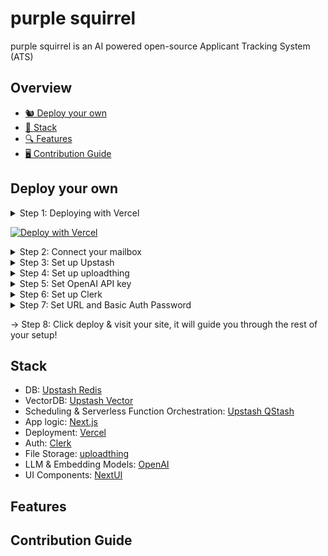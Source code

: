 # purple squirrel
purple squirrel is an AI powered open-source Applicant Tracking System (ATS)

## Overview
- [🐿️ Deploy your own](#deploy-your-own)
- [🥞 Stack](#stack)
- [🔍 Features](#features)
- [🖥️ Contribution Guide](#contribution-guide)

## Deploy your own
<details>
  <summary>Step 1: Deploying with Vercel</summary>

  1. Click the button below.
  2. Connect your GitHub account & create a Git repository as described.
  3. Fill the environment variables as described in the next steps.
</details>

[![Deploy with Vercel](https://vercel.com/button)](https://vercel.com/new/clone?repository-url=https%3A%2F%2Fgithub.com%2Fyunusemreozdemir%2Fpurple-squirrel&env=UPSTASH_REDIS_REST_URL,UPSTASH_REDIS_REST_TOKEN,UPSTASH_VECTOR_REST_URL,UPSTASH_VECTOR_REST_TOKEN,QSTASH_URL,QSTASH_TOKEN,IMAP_USERNAME,IMAP_PASSWORD,IMAP_HOST,IMAP_PORT,UPLOADTHING_SECRET,UPLOADTHING_APP_ID,NEXT_PUBLIC_CLERK_PUBLISHABLE_KEY,CLERK_SECRET_KEY,NEXT_PUBLIC_CLERK_SIGN_IN_URL,NEXT_PUBLIC_CLERK_SIGN_UP_URL,OPENAI_API_KEY,BASIC_AUTH_PASSWORD,NEXT_PUBLIC_URL)

<details>
  <summary>Step 2: Connect your mailbox</summary>

  **Note:** This tutorial will be based on Gmail, but you can set up an IMAP connection with any other provider.
  1. Complete the following steps described in [this tutorial](https://support.google.com/a/answer/9003945#imap_gmail&zippy=%2Cstep-turn-on-imap-in-gmail%2Cstep-create-and-use-app-passwords%2Cstep-turn-on-less-secure-apps).
     * Turn on Less secure apps.
     * Create and use App Passwords.
     * Turn on IMAP in Gmail.
  2. Fill the following environment variables in Vercel:
     * IMAP_USERNAME: Your mail address
     * IMAP_PASSWORD: App Password you generated
     * IMAP_HOST: imap.gmail.com
     * IMAP_PORT: 993
</details>

<details>
  <summary>Step 3: Set up Upstash</summary>

  1. Open an Upstash account.
  2. Switch to [Redis tab in Console](https://console.upstash.com/redis).
  3. Click Create database.
  4. Think of a name and select a primary region close to your users.<br/>
     <img width="511" alt="create-redis-database" src="https://github.com/yunusemreozdemir/purple-squirrel/assets/47982397/3dea59e2-a910-4bbb-84c0-19007cb2bbf9">

  5. Click Next -> Click Create.
  6. Fill the following environment variables in Vercel, which can be found and copied in your database page:
     * UPSTASH_REDIS_REST_URL
     * UPSTASH_REDIS_REST_TOKEN<br/><br/>
     <img width="431" alt="redis-tokens" src="https://github.com/yunusemreozdemir/purple-squirrel/assets/47982397/b78d08e4-c812-4c7c-873d-93cdcc274ce2">
  7. Switch to [Vector tab in Console](https://console.upstash.com/vector).
  8. Click Create Index.
  9. Think of a name and select a region close to your users, Embedding Model, Dimensions and Metric should be set like below.<br/>
      <img width="548" alt="Screenshot 2024-06-11 at 16 38 03" src="https://github.com/yunusemreozdemir/purple-squirrel/assets/47982397/56cfedf3-969a-4c03-a7fd-49e96d026922">
  10. Click Next -> Click Create.
  11. Fill the following environment variables in Vercel, which can be found and copied in your index page:
      * UPSTASH_VECTOR_REST_URL: Your endpoint
      * UPSTASH_VECTOR_REST_TOKEN<br/><br/>
      <img width="971" alt="Screenshot 2024-06-11 at 16 40 48" src="https://github.com/yunusemreozdemir/purple-squirrel/assets/47982397/780e6354-421f-467e-a2e3-e107133ab0d3">
  12. Switch to [QStash tab in Console](https://console.upstash.com/qstash)
  13. Fill the following environment variables in Vercel, which can be found and copied in your QStash page:
      * QSTASH_URL
      * QSTASH_TOKEN<br/><br/>
        <img width="367" alt="qstash-tokens" src="https://github.com/yunusemreozdemir/purple-squirrel/assets/47982397/8811172b-113f-4505-bacc-cba8365e6763">

</details>

<details>
  <summary>Step 4: Set up uploadthing</summary>

  1. Sign in to uploadthing.
  2. Click Create a new app.
  3. Think of a name and select an app default region close to your users.<br/>
     <img width="376" alt="uploadthing-create" src="https://github.com/yunusemreozdemir/purple-squirrel/assets/47982397/5d297e6d-0db5-4a4d-8588-4d383831e9ed">

  4. Fill the following environment variables in Vercel, which can be found and copied in the API Keys tab:
     * UPLOADTHING_SECRET
     * UPLOADTHING_APP_ID<br/><br/>
     <img width="1246" alt="uploadthing-keys" src="https://github.com/yunusemreozdemir/purple-squirrel/assets/47982397/24c585e9-367b-43cf-910b-973e3c2495fd">

</details>

<details>
  <summary>Step 5: Set OpenAI API key</summary>

  1. Go to [OpenAI Platform -> API keys](https://platform.openai.com/api-keys) and login to your account.
  2. Click Create new secret key.
  3. Enter a name and click Create secret key.<br/>
     <img width="506" alt="openai-key" src="https://github.com/yunusemreozdemir/purple-squirrel/assets/47982397/e41693b9-e95e-4fd6-8971-f94acc78fbd6">
  4. Don't forget to copy and save your key. Fill the following environment variable in Vercel:
     * OPENAI_API_KEY
</details>

<details>
  <summary>Step 6: Set up Clerk</summary>

  1. Sign in to Clerk and create an application.
  2. Select a project name and your preferred sign in options.
  3. Fill the following environment variables in Vercel, which can be found and copied in the API keys tab:
     * NEXT_PUBLIC_CLERK_PUBLISHABLE_KEY
     * CLERK_SECRET_KEY
     * NEXT_PUBLIC_CLERK_SIGN_IN_URL: /sign-in
     * NEXT_PUBLIC_CLERK_SIGN_UP_URL: /sign-up
       <img width="1078" alt="clerk-keys" src="https://github.com/yunusemreozdemir/purple-squirrel/assets/47982397/df42e8b9-cb10-4ba9-ad16-559505a95048"><br/>
**Now we will create ourselves user and make it admin. We will only need to do this once as Recruiter and Admin roles can easily be given in Admin Dashboard inside our application.**
  1. Switch to Users tab.
  2. Click Create user.
  3. Set up an email and a password, click Create.<br/>
  <img width="427" alt="clerk-user-create" src="https://github.com/yunusemreozdemir/purple-squirrel/assets/47982397/a736a04e-db30-4826-88e7-c3a8ed350798">

  4. Click on the created user to go its page.
  5. Scroll down to see Metadata section, Edit **public** metadata.<br/>
  <img width="777" alt="clerk-before" src="https://github.com/yunusemreozdemir/purple-squirrel/assets/47982397/ea8576f2-67a4-4c8d-90be-d2f42a1fdc70">

  6. Give admin role as shown below, click Save.<br/>
  ```json
{
	"role": "admin"
}
  ```
  <img width="653" alt="clerk-json" src="https://github.com/yunusemreozdemir/purple-squirrel/assets/47982397/27dedf74-fb4a-4643-94cd-613f583b7cc3">

  7. You should see something like this:<br/>
  <img width="878" alt="clerk-after" src="https://github.com/yunusemreozdemir/purple-squirrel/assets/47982397/72d66115-0998-4829-973a-6d4fecce4f0c">
  
  8. Finally, switch to Sessions tab and edit session token.<br/>
  <img width="1051" alt="clerk-session-before" src="https://github.com/yunusemreozdemir/purple-squirrel/assets/47982397/13b6d611-26d3-4872-9321-27f7bc911bbb">

  9. Set it as shown below:<br/>
  ```json
{
	"metadata": "{{user.public_metadata}}"
}
  ```
  <img width="944" alt="clerk-session-after" src="https://github.com/yunusemreozdemir/purple-squirrel/assets/47982397/1410bb54-14fd-4716-900c-5eed663594aa">



     
</details>

<details>
  <summary>Step 7: Set URL and Basic Auth Password</summary>

  1. Fill the following environment variables in Vercel:
     * NEXT_PUBLIC_URL: URL of your application (e.g. purple-squirrel.vercel.app)
     * BASIC_AUTH_PASSWORD: Any password of your choice, to protect scheduled routes
</details>

→ Step 8: Click deploy & visit your site, it will guide you through the rest of your setup!

## Stack
- DB: [Upstash Redis](https://upstash.com)
- VectorDB: [Upstash Vector](https://upstash.com)
- Scheduling & Serverless Function Orchestration: [Upstash QStash](https://upstash.com)
- App logic: [Next.js](https://nextjs.org)
- Deployment: [Vercel](https://vercel.com)
- Auth: [Clerk](https://clerk.com)
- File Storage: [uploadthing](https://uploadthing.com)
- LLM & Embedding Models: [OpenAI](https://openai.com)
- UI Components: [NextUI](https://nextui.org)

## Features

## Contribution Guide

